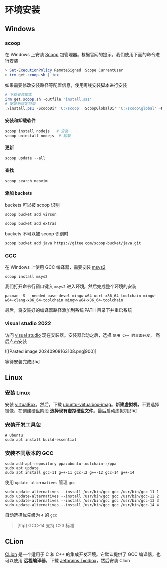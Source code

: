 # 环境安装

## Windows

### scoop

在 Windows 上安装 [Scoop](https://scoop.sh/) 包管理器。根据官网的提示，我们使用下面的命令进行安装

```powershell
> Set-ExecutionPolicy RemoteSigned -Scope CurrentUser
> irm get.scoop.sh | iex
```

如果需要修改安装路径等配置信息，使用离线安装脚本进行安装

```powershell
# 下载安装脚本
irm get.scoop.sh -outfile 'install.ps1'
# 安装到指定目录
.\install.ps1 -ScoopDir 'C:\scoop' -ScoopGlobalDir 'C:\scoop\global' -NoProxy
```

#### 安装和卸载软件

```powershell
scoop install nodejs   # 安装
scoop uninstall nodejs  # 卸载
```

#### 更新

```powershell
scoop update --all
```

#### 查找

```powershell
scoop search neovim
```

#### 添加 buckets

buckets 可以被 scoop 识别

```powershell
scoop bucket add virson

scoop bucket add extras
```

buckets 不可以被 scoop 识别时

```poweshell
scoop bucket add java https://gitee.com/scoop-bucket/java.git
```

### GCC

在 Windows 上使用 GCC 编译器，需要安装 [msys2](https://www.msys2.org/)

```powershell
scoop install msys2
```

我们打开命令行窗口键入 `msys2` 进入环境。然后完成整个环境的安装

```shell
pacman -S --needed base-devel mingw-w64-ucrt-x86_64-toolchain mingw-w64-clang-x86_64-toolchain mingw-w64-x86_64-toolchain
```

最后，将安装好的编译器路径添加到系统 PATH 目录下并重启系统

### visual studio 2022

访问 [visual studio](https://visualstudio.microsoft.com/zh-hans/) 现在安装器。安装器启动之后，选择 `使用 C++ 的桌面开发`， 然后点击安装

![[Pasted image 20240908163108.png|900]]

等待安装完成即可

## Linux

### 安装 Linux

安装 [virtualBox](https://www.virtualbox.org/wiki/Downloads)。然后，下载 [ubuntu-virtualbox-imag](https://www.osboxes.org/ubuntu/)。**新建虚拟机**，不要选择镜像，在创建硬盘阶段 **选择现有虚拟硬盘文件**。最后启动虚拟机即可

### 安装开发工具包

```shell
# Ubuntu
sudo apt install build-essential
```

### 安装不同版本的 GCC

```shell
sudo add-apt-repository ppa:ubuntu-toolchain-r/ppa
sudo apt update
sudo apt install gcc-11 g++-11 gcc-12 g++-12 gcc-14 g++-14
```

使用 `update-alternatives` 管理 `gcc`

```shell
sudo update-alternatives --install /usr/bin/gcc gcc /usr/bin/gcc-11 1
sudo update-alternatives --install /usr/bin/gcc gcc /usr/bin/gcc-12 2
sudo update-alternatives --install /usr/bin/gcc gcc /usr/bin/gcc-13 3
sudo update-alternatives --install /usr/bin/gcc gcc /usr/bin/gcc-14 4
```

自动选择优先级为 `4` 的 `gcc`

> [!tip] GCC-14 支持 C23 标准

## CLion

[CLion](https://www.jetbrains.com/zh-cn/clion/) 是一个适用于 C 和 C++ 的集成开发环境。它默认提供了 GCC 编译器，也可以使用 **远程编译器**。下载 [Jetbrains Toolbox](https://www.jetbrains.com/zh-cn/toolbox-app/)，然后安装 Clion

